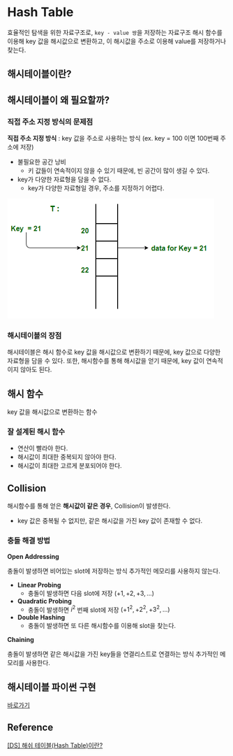 # Hash Table

효율적인 탐색을 위한 자료구조로, `key - value 쌍`을 저장하는 자료구조
해시 함수를 이용해 key 값을 해시값으로 변환하고, 이 해시값을 주소로 이용해 value를 저장하거나 찾는다.

## 해시테이블이란?

## 해시테이블이 왜 필요할까?

### 직접 주소 지정 방식의 문제점

**직접 주소 지정 방식** :
key 값을 주소로 사용하는 방식 (ex. key = 100 이면 100번째 주소에 저장)

- 불필요한 공간 낭비
  - 키 값들이 연속적이지 않을 수 있기 때문에, 빈 공간이 많이 생길 수 있다.
- key가 다양한 자료형을 담을 수 없다.
  - key가 다양한 자료형일 경우, 주소를 지정하기 어렵다.

![alt text](./image/direct_address.png)

### 해시테이블의 장점

해시테이블은 해시 함수로 key 값을 해시값으로 변환하기 때문에, key 값으로 다양한 자료형을 담을 수 있다.
또한, 해시함수를 통해 해시값을 얻기 때문에, key 값이 연속적이지 않아도 된다.

## 해시 함수

key 값을 해시값으로 변환하는 함수

### 잘 설계된 해시 함수

- 연산이 빨라야 한다.
- 해시값이 최대한 중복되지 않아야 한다.
- 해시값이 최대한 고르게 분포되어야 한다.

## Collision

해시함수를 통해 얻은 **해시값이 같은 경우**, Collision이 발생한다.

- key 값은 중복될 수 없지만, 같은 해시값을 가진 key 값이 존재할 수 없다.

### 충돌 해결 방법

**Open Addressing**

충돌이 발생하면 비어있는 slot에 저장하는 방식
추가적인 메모리를 사용하지 않는다.

- **Linear Probing**
  - 충돌이 발생하면 다음 slot에 저장 $(+1, +2, +3, ...)$
- **Quadratic Probing**
  - 충돌이 발생하면 $i^2$ 번째 slot에 저장 $(+1^2, +2^2, +3^2, ...)$
- **Double Hashing**
  - 충돌이 발생하면 또 다른 해시함수를 이용해 slot을 찾는다.

**Chaining**

충돌이 발생하면 같은 해시값을 가진 key들을 연결리스트로 연결하는 방식
추가적인 메모리를 사용한다.

## 해시테이블 파이썬 구현

[바로가기](./code/hash_table.py)

## Reference

[[DS] 해쉬 테이블(Hash Table)이란?](https://baeharam.netlify.app/posts/data%20structure/hash-table)
